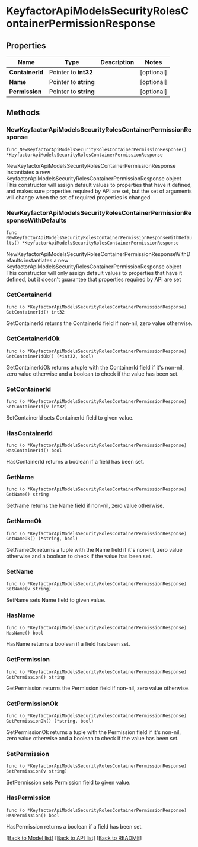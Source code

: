 # KeyfactorApiModelsSecurityRolesContainerPermissionResponse

## Properties

Name | Type | Description | Notes
------------ | ------------- | ------------- | -------------
**ContainerId** | Pointer to **int32** |  | [optional] 
**Name** | Pointer to **string** |  | [optional] 
**Permission** | Pointer to **string** |  | [optional] 

## Methods

### NewKeyfactorApiModelsSecurityRolesContainerPermissionResponse

`func NewKeyfactorApiModelsSecurityRolesContainerPermissionResponse() *KeyfactorApiModelsSecurityRolesContainerPermissionResponse`

NewKeyfactorApiModelsSecurityRolesContainerPermissionResponse instantiates a new KeyfactorApiModelsSecurityRolesContainerPermissionResponse object
This constructor will assign default values to properties that have it defined,
and makes sure properties required by API are set, but the set of arguments
will change when the set of required properties is changed

### NewKeyfactorApiModelsSecurityRolesContainerPermissionResponseWithDefaults

`func NewKeyfactorApiModelsSecurityRolesContainerPermissionResponseWithDefaults() *KeyfactorApiModelsSecurityRolesContainerPermissionResponse`

NewKeyfactorApiModelsSecurityRolesContainerPermissionResponseWithDefaults instantiates a new KeyfactorApiModelsSecurityRolesContainerPermissionResponse object
This constructor will only assign default values to properties that have it defined,
but it doesn't guarantee that properties required by API are set

### GetContainerId

`func (o *KeyfactorApiModelsSecurityRolesContainerPermissionResponse) GetContainerId() int32`

GetContainerId returns the ContainerId field if non-nil, zero value otherwise.

### GetContainerIdOk

`func (o *KeyfactorApiModelsSecurityRolesContainerPermissionResponse) GetContainerIdOk() (*int32, bool)`

GetContainerIdOk returns a tuple with the ContainerId field if it's non-nil, zero value otherwise
and a boolean to check if the value has been set.

### SetContainerId

`func (o *KeyfactorApiModelsSecurityRolesContainerPermissionResponse) SetContainerId(v int32)`

SetContainerId sets ContainerId field to given value.

### HasContainerId

`func (o *KeyfactorApiModelsSecurityRolesContainerPermissionResponse) HasContainerId() bool`

HasContainerId returns a boolean if a field has been set.

### GetName

`func (o *KeyfactorApiModelsSecurityRolesContainerPermissionResponse) GetName() string`

GetName returns the Name field if non-nil, zero value otherwise.

### GetNameOk

`func (o *KeyfactorApiModelsSecurityRolesContainerPermissionResponse) GetNameOk() (*string, bool)`

GetNameOk returns a tuple with the Name field if it's non-nil, zero value otherwise
and a boolean to check if the value has been set.

### SetName

`func (o *KeyfactorApiModelsSecurityRolesContainerPermissionResponse) SetName(v string)`

SetName sets Name field to given value.

### HasName

`func (o *KeyfactorApiModelsSecurityRolesContainerPermissionResponse) HasName() bool`

HasName returns a boolean if a field has been set.

### GetPermission

`func (o *KeyfactorApiModelsSecurityRolesContainerPermissionResponse) GetPermission() string`

GetPermission returns the Permission field if non-nil, zero value otherwise.

### GetPermissionOk

`func (o *KeyfactorApiModelsSecurityRolesContainerPermissionResponse) GetPermissionOk() (*string, bool)`

GetPermissionOk returns a tuple with the Permission field if it's non-nil, zero value otherwise
and a boolean to check if the value has been set.

### SetPermission

`func (o *KeyfactorApiModelsSecurityRolesContainerPermissionResponse) SetPermission(v string)`

SetPermission sets Permission field to given value.

### HasPermission

`func (o *KeyfactorApiModelsSecurityRolesContainerPermissionResponse) HasPermission() bool`

HasPermission returns a boolean if a field has been set.


[[Back to Model list]](../README.md#documentation-for-models) [[Back to API list]](../README.md#documentation-for-api-endpoints) [[Back to README]](../README.md)


